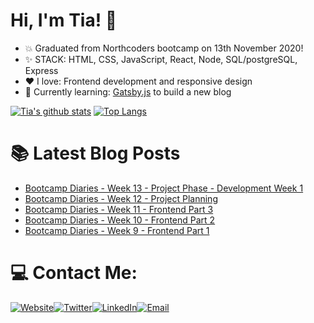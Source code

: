 # Hi, I'm Tia! 👋

+ :boom: Graduated from Northcoders bootcamp on 13th November 2020!
+ :sparkles: STACK: HTML, CSS, JavaScript, React,  Node, SQL/postgreSQL, Express
+ :heart: I love: Frontend development and responsive design
+ :seedling: Currently learning: [Gatsby.js](https://www.gatsbyjs.com/) to build a new blog



[![Tia's github stats](https://github-readme-stats.vercel.app/api?username=tiaeastwood&theme=synthwave)](https://github.com/tiaeastwood/github-readme-stats )
[![Top Langs](https://github-readme-stats.vercel.app/api/top-langs/?username=tiaeastwood&layout=compact&theme=synthwave&card_width=447&langs_count=10)](https://github.com/tiaeastwood/github-readme-stats)



# 📚 Latest Blog Posts
<!-- BLOG-POST-LIST:START -->
- [Bootcamp Diaries - Week 13 - Project Phase - Development Week 1](https://tiaeastwood.com/blog/bootcamp-week-13-project-phase-development-week-1/)
- [Bootcamp Diaries - Week 12 - Project Planning](https://tiaeastwood.com/blog/bootcamp-week-12-project-planning/)
- [Bootcamp Diaries - Week 11 - Frontend Part 3](https://tiaeastwood.com/blog/bootcamp-week-11-frontend-part3/)
- [Bootcamp Diaries - Week 10 - Frontend Part 2](https://tiaeastwood.com/blog/bootcamp-diaries-week-10-frontend-part-2/)
- [Bootcamp Diaries - Week 9 - Frontend Part 1](https://tiaeastwood.com/blog/bootcamp-week-9-frontend/)
<!-- BLOG-POST-LIST:END -->

# 💻 Contact Me:
[![Website](https://img.icons8.com/nolan/64/domain.png)](https://tiaeastwood.com)[![Twitter](https://img.icons8.com/nolan/64/twitter-squared.png)](https://twitter.com/TiaEastwood)[![LinkedIn](https://img.icons8.com/nolan/64/linkedin.png)](https://www.linkedin.com/in/tiaeastwood/)[![Email](https://img.icons8.com/nolan/64/email.png)](mailto:tia@tiaeastwood.com)
